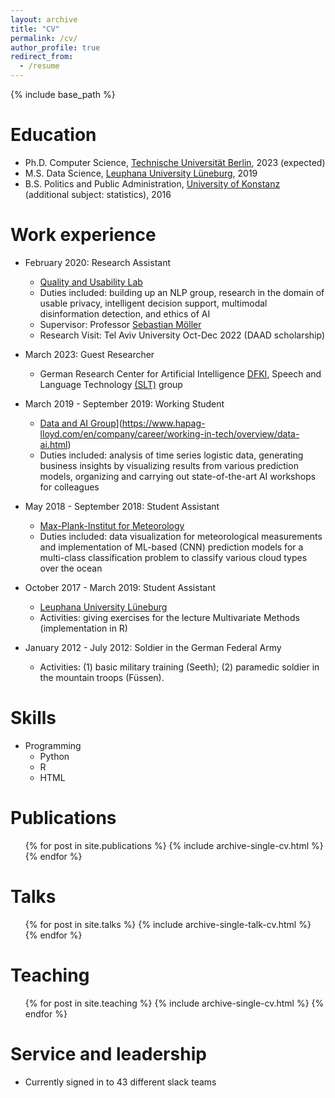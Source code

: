 ```yaml
---
layout: archive
title: "CV"
permalink: /cv/
author_profile: true
redirect_from:
  - /resume
---
```


{% include base_path %}

Education
======
* Ph.D. Computer Science, [Technische Universität Berlin](https://www.tu-berlin.de/), 2023 (expected)
* M.S. Data Science, [Leuphana University Lüneburg](https://www.leuphana.de/en/graduate-school/masters-programmes/management-data-science.html), 2019
* B.S. Politics and Public Administration, [University of Konstanz](https://www.polver.uni-konstanz.de/en/) (additional subject: statistics), 2016



Work experience
======
* February 2020: Research Assistant
  * [Quality and Usability Lab](https://www.qu.tu-berlin.de/menue/qu/parameter/en/)
  * Duties included: building up an NLP group, research in the domain of usable privacy, intelligent decision support, multimodal disinformation detection, and ethics of AI
  * Supervisor: Professor [Sebastian Möller](https://www.qu.tu-berlin.de/menue/team/professur/)
  * Research Visit: Tel Aviv University Oct-Dec 2022 (DAAD scholarship)

* March 2023: Guest Researcher
  * German Research Center for Artificial Intelligence [DFKI](https://www.dfki.de/web/), Speech and Language Technology [(SLT)](https://www.dfki.de/web/forschung/forschungsbereiche/speech-and-language-technology/) group

* March 2019 - September 2019: Working Student
  * [Data and AI Group]([http://www.ictrc.ac.ir/EN/Home)](https://www.hapag-lloyd.com/en/company/career/working-in-tech/overview/data-ai.html)
  * Duties included: analysis of time series logistic data, generating business insights by visualizing results from various prediction models, organizing and carrying out state-of-the-art AI workshops for colleagues
 
* May 2018 - September 2018: Student Assistant
  * [Max-Plank-Institut for Meteorology]([https://mpimet.mpg.de/en/homepage)
  * Duties included: data visualization for meteorological measurements and implementation of ML-based (CNN) prediction models for a multi-class classification problem to classify various cloud types over the ocean

* October 2017 - March 2019: Student Assistant
  * [Leuphana University Lüneburg](https://www.leuphana.de/en/graduate-school/masters-programmes/management-data-science.html)
  * Activities: giving exercises for the lecture Multivariate Methods (implementation in R)

* January 2012 - July 2012: Soldier in the German Federal Army
  * Activities: (1) basic military training (Seeth); (2) paramedic soldier in the mountain troops (Füssen).




Skills
======
* Programming
  * Python
  * R
  * HTML


Publications
======
  <ul>{% for post in site.publications %}
    {% include archive-single-cv.html %}
  {% endfor %}</ul>
  
Talks
======
  <ul>{% for post in site.talks %}
    {% include archive-single-talk-cv.html %}
  {% endfor %}</ul>
  
Teaching
======
  <ul>{% for post in site.teaching %}
    {% include archive-single-cv.html %}
  {% endfor %}</ul>
  
Service and leadership
======
* Currently signed in to 43 different slack teams
